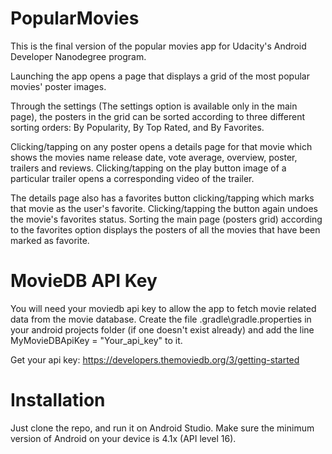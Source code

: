 # PopularMovies

This is the final version of the popular movies app for Udacity's Android Developer Nanodegree program.

Launching the app opens a page that displays a grid of the most popular movies' poster images.

Through the settings (The settings option is available only in the main page), the posters in the grid
can be sorted according to three different sorting orders: By Popularity, By Top Rated, 
and By Favorites.

Clicking/tapping on any poster opens a details page for that movie which shows the movies name
release date, vote average, overview, poster, trailers and reviews.
Clicking/tapping on the play button image of a particular trailer opens a corresponding video
of the trailer.

The details page also has a favorites button clicking/tapping which marks that movie as the
user's favorite. Clicking/tapping the button again undoes the movie's favorites status. Sorting
the main page (posters grid) according to the favorites option displays the posters of all the
movies that have been marked as favorite.

# MovieDB API Key

You will need your moviedb api key to allow the app to fetch movie related data from the movie database. 
Create the file .gradle\gradle.properties in your android projects folder (if one doesn't exist already)
and add the line MyMovieDBApiKey = "Your_api_key" to it.

Get your api key:
https://developers.themoviedb.org/3/getting-started

# Installation

Just clone the repo, and run it on Android Studio. Make sure the minimum version of Android on your device
is 4.1x (API level 16).
